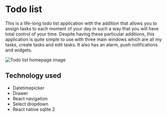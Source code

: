 # Todo list
This is a life-long todo list application with the addition that allows you to assign tasks to each moment of your day in such a way that you will have total control of your time. Despite having these particular additions, this application is quite simple to use with three main windows which are all my tasks, create tasks and edit tasks. It also has an alarm, push notifications and widgets.

![Todo list homepage image](https://darlinf.github.io/asset/images/Todo%20list.png)


## Technology used
  
  * Datetimepicker
  * Drawer
  * React navigation
  * Select dropdown
  * React native sqlite 2

